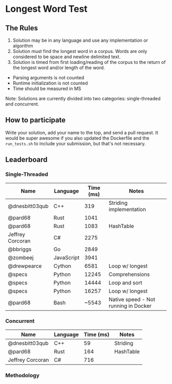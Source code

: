 # Longest Word Test

## The Rules

1. Solution may be in any language and use any implementation or algorithm
1. Solution must find the longest word in a corpus. Words are only considered to be space and newline delimited text.
1. Solution is timed from first loading/reading of the corpus to the return of the longest word and/or length of the word.
  - Parsing arguments is not counted
  - Runtime initialization is not counted
  - Time should be measured in MS

Note: Solutions are currently divided into two categories: single-threaded and concurrent.

## How to participate

Write your solution, add your name to the top, and send a pull request. It would be super awesome if you also updated the Dockerfile and the `run_tests.sh` to include your submission, but that's not necessary.

## Leaderboard

### Single-Threaded

| Name             | Language   | Time (ms) | Notes                                |
|------------------|------------|-----------|--------------------------------------|
| @dnesbitt03qub   | C++        | 319       | Striding implementation              |
| @pard68          | Rust       | 1041      |                                      |
| @pard68          | Rust       | 1083      | HashTable                            |
| Jeffrey Corcoran | C#         | 2275      |                                      |
| @bbriggs         | Go         | 2849      |                                      |
| @zombeej         | JavaScript | 3941      |                                      |
| @drewpearce      | Cython     | 6581      | Loop w/ longest                      |
| @specs           | Python     | 12245     | Comprehensions                       |
| @specs           | Python     | 14444     | Loop and sort                        |
| @specs           | Python     | 16257     | Loop w/ longest                      |
| @pard68          | Bash       | ~5543     | Native speed - Not running in Docker |


### Concurrent
| Name             | Language | Time (ms) | Notes     |
|------------------|----------|-----------|-----------|
| @dnesbitt03qub   | C++      | 59        | Striding  |
| @pard68          | Rust     | 164       | HashTable |
| Jeffrey Corcoran | C#       | 716       |           |


### Methodology

